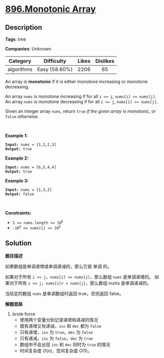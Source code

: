 # [896.Monotonic Array](https://leetcode.com/problems/monotonic-array/description/)

## Description

**Tags**: tree

**Companies**: Unknown

|  Category  |  Difficulty   | Likes | Dislikes |
| :--------: | :-----------: | :---: | :------: |
| algorithms | Easy (58.60%) | 2206  |    65    |

<p>An array is <strong>monotonic</strong> if it is either monotone increasing or monotone decreasing.</p>
<p>An array <code>nums</code> is monotone increasing if for all <code>i &lt;= j</code>, <code>nums[i] &lt;= nums[j]</code>. An array <code>nums</code> is monotone decreasing if for all <code>i &lt;= j</code>, <code>nums[i] &gt;= nums[j]</code>.</p>
<p>Given an integer array <code>nums</code>, return <code>true</code><em> if the given array is monotonic, or </em><code>false</code><em> otherwise</em>.</p>
<p>&nbsp;</p>
<p><strong class="example">Example 1:</strong></p>
<pre><code><strong>Input:</strong> nums = [1,2,2,3]
<strong>Output:</strong> true</code></pre>
<p><strong class="example">Example 2:</strong></p>
<pre><code><strong>Input:</strong> nums = [6,5,4,4]
<strong>Output:</strong> true</code></pre>
<p><strong class="example">Example 3:</strong></p>
<pre><code><strong>Input:</strong> nums = [1,3,2]
<strong>Output:</strong> false</code></pre>
<p>&nbsp;</p>
<p><strong>Constraints:</strong></p>
<ul>
  <li><code>1 &lt;= nums.length &lt;= 10<sup>5</sup></code></li>
  <li><code>-10<sup>5</sup> &lt;= nums[i] &lt;= 10<sup>5</sup></code></li>
</ul>

## Solution

**题目描述**

如果数组是单调递增或单调递减的，那么它是 单调 的。

如果对于所有 `i <= j`，`nums[i] <= nums[j]`，那么数组 `nums` 是单调递增的。 如果对于所有 `i <= j`，`nums[i]> = nums[j]`，那么数组 nums 是单调递减的。

当给定的数组 `nums` 是单调数组时返回 true，否则返回 false。

**解题思路**

1. brute force
    - 使用两个变量分别记录递增和递减的情况
    - 既有递增又有递减，`inc` 和 `dec` 都为 `false`
    - 只有递增，`inc` 为 `true`，`dec` 为 `false`
    - 只有递减，`inc` 为 `false`，`dec` 为 `true`
    - 数组中不会出现 `inc` 和 `dec` 同时为 `true` 的情况
    - 时间复杂度 $O(n)$，空间复杂度 $O(1)$。
